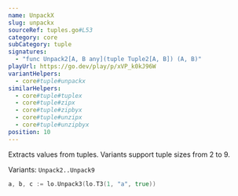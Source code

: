 ```yaml
---
name: UnpackX
slug: unpackx
sourceRef: tuples.go#L53
category: core
subCategory: tuple
signatures:
  - "func Unpack2[A, B any](tuple Tuple2[A, B]) (A, B)"
playUrl: https://go.dev/play/p/xVP_k0kJ96W
variantHelpers:
  - core#tuple#unpackx
similarHelpers:
  - core#tuple#tuplex
  - core#tuple#zipx
  - core#tuple#zipbyx
  - core#tuple#unzipx
  - core#tuple#unzipbyx
position: 10
---
```


Extracts values from tuples. Variants support tuple sizes from 2 to 9.

Variants: `Unpack2..Unpack9`

```go
a, b, c := lo.Unpack3(lo.T3(1, "a", true))
```


